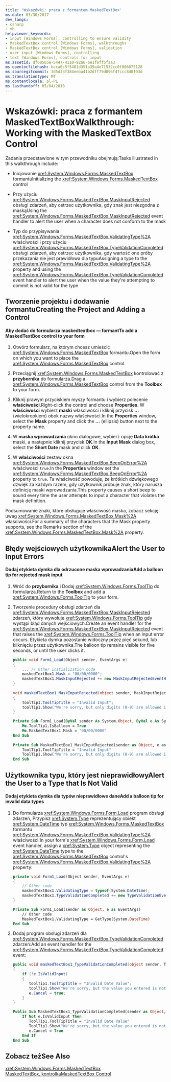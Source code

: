 ```yaml
---
title: 'Wskazówki: praca z formantem MaskedTextBox'
ms.date: 03/30/2017
dev_langs:
- csharp
- vb
helpviewer_keywords:
- input [Windows Forms], controlling to ensure validity
- MaskedTextBox control [Windows Forms], walkthroughs
- MaskedTextBox control [Windows Forms], validation
- user input [Windows Forms], controlling
- text [Windows Forms], controls for input
ms.assetid: df60565e-5447-4110-92a6-be1f6ff5faa3
ms.openlocfilehash: bcca6c5f5481d351a39a4e71532cc0f006075128
ms.sourcegitcommit: 3d5d33f384eeba41b2dff79d096f47ccc8d8f03d
ms.translationtype: MT
ms.contentlocale: pl-PL
ms.lasthandoff: 05/04/2018
---
```

# <a name="walkthrough-working-with-the-maskedtextbox-control"></a><span data-ttu-id="51645-102">Wskazówki: praca z formantem MaskedTextBox</span><span class="sxs-lookup"><span data-stu-id="51645-102">Walkthrough: Working with the MaskedTextBox Control</span></span>
<span data-ttu-id="51645-103">Zadania przedstawione w tym przewodniku obejmują:</span><span class="sxs-lookup"><span data-stu-id="51645-103">Tasks illustrated in this walkthrough include:</span></span>  
  
-   <span data-ttu-id="51645-104">Inicjowanie <xref:System.Windows.Forms.MaskedTextBox> formantu</span><span class="sxs-lookup"><span data-stu-id="51645-104">Initializing the <xref:System.Windows.Forms.MaskedTextBox> control</span></span>  
  
-   <span data-ttu-id="51645-105">Przy użyciu <xref:System.Windows.Forms.MaskedTextBox.MaskInputRejected> obsługi zdarzeń, aby ostrzec użytkownika, gdy znak jest niezgodna z maską</span><span class="sxs-lookup"><span data-stu-id="51645-105">Using the <xref:System.Windows.Forms.MaskedTextBox.MaskInputRejected> event handler to alert the user when a character does not conform to the mask</span></span>  
  
-   <span data-ttu-id="51645-106">Typ do przypisywania <xref:System.Windows.Forms.MaskedTextBox.ValidatingType%2A> właściwości i przy użyciu <xref:System.Windows.Forms.MaskedTextBox.TypeValidationCompleted> obsługi zdarzeń, aby ostrzec użytkownika, gdy wartość one próby przekazania nie jest prawidłowa dla typu</span><span class="sxs-lookup"><span data-stu-id="51645-106">Assigning a type to the <xref:System.Windows.Forms.MaskedTextBox.ValidatingType%2A> property and using the <xref:System.Windows.Forms.MaskedTextBox.TypeValidationCompleted> event handler to alert the user when the value they're attempting to commit is not valid for the type</span></span>  
  
## <a name="creating-the-project-and-adding-a-control"></a><span data-ttu-id="51645-107">Tworzenie projektu i dodawanie formantu</span><span class="sxs-lookup"><span data-stu-id="51645-107">Creating the Project and Adding a Control</span></span>  
  
#### <a name="to-add-a-maskedtextbox-control-to-your-form"></a><span data-ttu-id="51645-108">Aby dodać do formularza maskedtextbox — formant</span><span class="sxs-lookup"><span data-stu-id="51645-108">To add a MaskedTextBox control to your form</span></span>  
  
1.  <span data-ttu-id="51645-109">Otwórz formularz, na którym chcesz umieścić <xref:System.Windows.Forms.MaskedTextBox> formantu.</span><span class="sxs-lookup"><span data-stu-id="51645-109">Open the form on which you want to place the <xref:System.Windows.Forms.MaskedTextBox> control.</span></span>  
  
2.  <span data-ttu-id="51645-110">Przeciągnij <xref:System.Windows.Forms.MaskedTextBox> kontrolować z **przybornika** do formularza.</span><span class="sxs-lookup"><span data-stu-id="51645-110">Drag a <xref:System.Windows.Forms.MaskedTextBox> control from the **Toolbox** to your form.</span></span>  
  
3.  <span data-ttu-id="51645-111">Kliknij prawym przyciskiem myszy formantu i wybierz polecenie **właściwości**.</span><span class="sxs-lookup"><span data-stu-id="51645-111">Right-click the control and choose **Properties**.</span></span> <span data-ttu-id="51645-112">W **właściwości** wybierz **maski** właściwości i kliknij przycisk **...**  (wielokropkiem) obok nazwy właściwości.</span><span class="sxs-lookup"><span data-stu-id="51645-112">In the **Properties** window, select the **Mask** property and click the **...** (ellipsis) button next to the property name.</span></span>  
  
4.  <span data-ttu-id="51645-113">W **maska wprowadzania** okno dialogowe, wybierz opcję **Data krótka** maski, a następnie kliknij przycisk **OK**.</span><span class="sxs-lookup"><span data-stu-id="51645-113">In the **Input Mask** dialog box, select the **Short Date** mask and click **OK**.</span></span>  
  
5.  <span data-ttu-id="51645-114">W **właściwości** zestaw okna <xref:System.Windows.Forms.MaskedTextBox.BeepOnError%2A> właściwości `true`.</span><span class="sxs-lookup"><span data-stu-id="51645-114">In the **Properties** window set the <xref:System.Windows.Forms.MaskedTextBox.BeepOnError%2A> property to `true`.</span></span> <span data-ttu-id="51645-115">Ta właściwość powoduje, że krótkich dźwiękowego dźwięk za każdym razem, gdy użytkownik próbuje znak, który narusza definicję maski wprowadzania.</span><span class="sxs-lookup"><span data-stu-id="51645-115">This property causes a short beep to sound every time the user attempts to input a character that violates the mask definition.</span></span>  
  
 <span data-ttu-id="51645-116">Podsumowanie znaki, które obsługuje właściwość maska, zobacz sekcję uwag <xref:System.Windows.Forms.MaskedTextBox.Mask%2A> właściwości.</span><span class="sxs-lookup"><span data-stu-id="51645-116">For a summary of the characters that the Mask property supports, see the Remarks section of the <xref:System.Windows.Forms.MaskedTextBox.Mask%2A> property.</span></span>  
  
## <a name="alert-the-user-to-input-errors"></a><span data-ttu-id="51645-117">Błędy wejściowych użytkownika</span><span class="sxs-lookup"><span data-stu-id="51645-117">Alert the User to Input Errors</span></span>  
  
#### <a name="add-a-balloon-tip-for-rejected-mask-input"></a><span data-ttu-id="51645-118">Dodaj etykieta dymka dla odrzucone maska wprowadzania</span><span class="sxs-lookup"><span data-stu-id="51645-118">Add a balloon tip for rejected mask input</span></span>  
  
1.  <span data-ttu-id="51645-119">Wróć do **przybornika** i Dodaj <xref:System.Windows.Forms.ToolTip> do formularza.</span><span class="sxs-lookup"><span data-stu-id="51645-119">Return to the **Toolbox** and add a <xref:System.Windows.Forms.ToolTip> to your form.</span></span>  
  
2.  <span data-ttu-id="51645-120">Tworzenie procedury obsługi zdarzeń dla <xref:System.Windows.Forms.MaskedTextBox.MaskInputRejected> zdarzeń, który wywołuje <xref:System.Windows.Forms.ToolTip> gdy wystąpi błąd danych wejściowych.</span><span class="sxs-lookup"><span data-stu-id="51645-120">Create an event handler for the <xref:System.Windows.Forms.MaskedTextBox.MaskInputRejected> event that raises the <xref:System.Windows.Forms.ToolTip> when an input error occurs.</span></span> <span data-ttu-id="51645-121">Etykieta dymka pozostanie widoczny przez pięć sekund, lub kliknięciu przez użytkownika.</span><span class="sxs-lookup"><span data-stu-id="51645-121">The balloon tip remains visible for five seconds, or until the user clicks it.</span></span>  
  
    ```csharp  
    public void Form1_Load(Object sender, EventArgs e)   
    {  
        ... // Other initialization code  
        maskedTextBox1.Mask = "00/00/0000";  
        maskedTextBox1.MaskInputRejected += new MaskInputRejectedEventHandler(maskedTextBox1_MaskInputRejected)  
    }  
  
    void maskedTextBox1_MaskInputRejected(object sender, MaskInputRejectedEventArgs e)  
    {  
        toolTip1.ToolTipTitle = "Invalid Input";  
        toolTip1.Show("We're sorry, but only digits (0-9) are allowed in dates.", maskedTextBox1, maskedTextBox1.Location, 5000);  
    }  
    ```  
  
    ```vb  
    Private Sub Form1_Load(ByVal sender As System.Object, ByVal e As System.EventArgs) Handles MyBase.Load  
        Me.ToolTip1.IsBalloon = True  
        Me.MaskedTextBox1.Mask = "00/00/0000"  
    End Sub  
  
    Private Sub MaskedTextBox1_MaskInputRejected(sender as Object, e as MaskInputRejectedEventArgs) Handles MaskedTextBox1.MaskInputRejected  
        ToolTip1.ToolTipTitle = "Invalid Input"  
        ToolTip1.Show("We're sorry, but only digits (0-9) are allowed in dates.", MaskedTextBox1, 5000)  
    End Sub  
    ```  
  
## <a name="alert-the-user-to-a-type-that-is-not-valid"></a><span data-ttu-id="51645-122">Użytkownika typu, który jest nieprawidłowy</span><span class="sxs-lookup"><span data-stu-id="51645-122">Alert the User to a Type that Is Not Valid</span></span>  
  
#### <a name="add-a-balloon-tip-for-invalid-data-types"></a><span data-ttu-id="51645-123">Dodaj etykieta dymka dla typów nieprawidłowe dane</span><span class="sxs-lookup"><span data-stu-id="51645-123">Add a balloon tip for invalid data types</span></span>  
  
1.  <span data-ttu-id="51645-124">Do formularza <xref:System.Windows.Forms.Form.Load> program obsługi zdarzeń, Przypisz <xref:System.Type> reprezentujący obiekt <xref:System.DateTime> typ <xref:System.Windows.Forms.MaskedTextBox> formantu <xref:System.Windows.Forms.MaskedTextBox.ValidatingType%2A> właściwości:</span><span class="sxs-lookup"><span data-stu-id="51645-124">In your form's <xref:System.Windows.Forms.Form.Load> event handler, assign a <xref:System.Type> object representing the <xref:System.DateTime> type to the <xref:System.Windows.Forms.MaskedTextBox> control's <xref:System.Windows.Forms.MaskedTextBox.ValidatingType%2A> property:</span></span>  
  
    ```csharp  
    private void Form1_Load(Object sender, EventArgs e)  
    {  
        // Other code  
        maskedTextBox1.ValidatingType = typeof(System.DateTime);  
        maskedTextBox1.TypeValidationCompleted += new TypeValidationEventHandler(maskedTextBox1_TypeValidationCompleted);  
    }  
    ```  
  
    ```vb  
    Private Sub Form1_Load(sender as Object, e as EventArgs)  
        // Other code  
        MaskedTextBox1.ValidatingType = GetType(System.DateTime)  
    End Sub  
    ```  
  
2.  <span data-ttu-id="51645-125">Dodaj program obsługi zdarzeń dla <xref:System.Windows.Forms.MaskedTextBox.TypeValidationCompleted> zdarzeń:</span><span class="sxs-lookup"><span data-stu-id="51645-125">Add an event handler for the <xref:System.Windows.Forms.MaskedTextBox.TypeValidationCompleted> event:</span></span>  
  
    ```csharp  
    public void maskedTextBox1_TypeValidationCompleted(object sender, TypeValidationEventArgs e)  
    {  
        if (!e.IsValidInput)  
        {  
           toolTip1.ToolTipTitle = "Invalid Date Value";  
           toolTip1.Show("We're sorry, but the value you entered is not a valid date. Please change the value.", maskedTextBox1, 5000);  
           e.Cancel = true;  
        }  
    }  
    ```  
  
    ```vb  
    Public Sub MaskedTextBox1_TypeValidationCompleted(sender as Object, e as TypeValidationEventArgs)  
        If Not e.IsValidInput Then  
           ToolTip1.ToolTipTitle = "Invalid Date Value"  
           ToolTip1.Show("We're sorry, but the value you entered is not a valid date. Please change the value.", maskedTextBox1, 5000)  
           e.Cancel = True  
        End If  
    End Sub  
    ```  
  
## <a name="see-also"></a><span data-ttu-id="51645-126">Zobacz też</span><span class="sxs-lookup"><span data-stu-id="51645-126">See Also</span></span>  
 <xref:System.Windows.Forms.MaskedTextBox>  
 [<span data-ttu-id="51645-127">MaskedTextBox, kontrolka</span><span class="sxs-lookup"><span data-stu-id="51645-127">MaskedTextBox Control</span></span>](../../../../docs/framework/winforms/controls/maskedtextbox-control-windows-forms.md)
